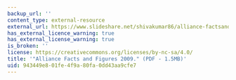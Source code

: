 ```yaml
---
backup_url: ''
content_type: external-resource
external_url: https://www.slideshare.net/shivakumar86/alliance-factsandfigures2009
has_external_licence_warning: true
has_external_license_warning: true
is_broken: ''
license: https://creativecommons.org/licenses/by-nc-sa/4.0/
title: '"Alliance Facts and Figures 2009." (PDF - 1.5MB)'
uid: 943449e8-01fe-4f9a-80fa-0dd43aa9cfe7
---
```

